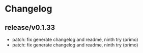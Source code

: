 # Changelog

## release/v0.1.33
* patch: fix generate changelog and readme, ninth try (primo)
* patch: fix generate changelog and readme, ninth try (primo)
